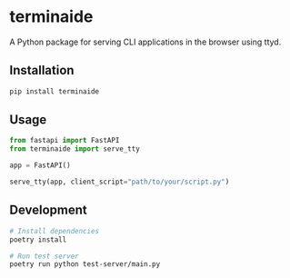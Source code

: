 # terminaide

A Python package for serving CLI applications in the browser using ttyd.

## Installation

```bash
pip install terminaide
```

## Usage

```python
from fastapi import FastAPI
from terminaide import serve_tty

app = FastAPI()

serve_tty(app, client_script="path/to/your/script.py")
```

## Development

```bash
# Install dependencies
poetry install

# Run test server
poetry run python test-server/main.py
```